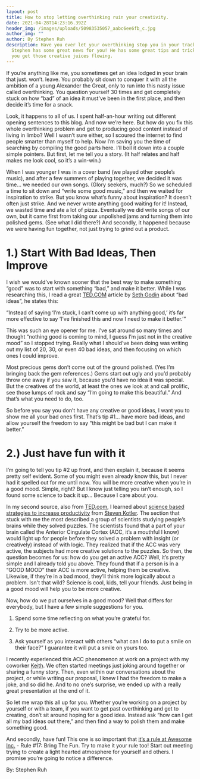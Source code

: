 ```yaml
---
layout: post
title: How to stop letting overthinking ruin your creativity.
date: 2021-04-28T14:23:16.392Z
header_img: /images/uploads/50983535057_aabc6ee6fb_c.jpg
author_img: ""
author: By Stephen Ruh
description: Have you ever let your overthinking stop you in your tracks? Well,
  Stephen has some great news for you! He has some great tips and tricks to help
  you get those creative juices flowing.
---
```

If you’re anything like me, you sometimes get an idea lodged in your brain that just. won’t. leave. You probably sit down to conquer it with all the ambition of a young Alexander the Great, only to run into this nasty issue called overthinking. You question yourself 30 times and get completely stuck on how “bad” of an idea it must've been in the first place, and then decide it’s time for a snack.

Look, it happens to all of us. I spent half-an-hour writing out different opening sentences to this blog. And now we’re here. But how do you fix this whole overthinking problem and get to producing good content instead of living in limbo? Well I wasn’t sure either, so I scoured the internet to find people smarter than myself to help. Now I’m saving you the time of searching by compiling the good parts here. I’ll boil it down into a couple simple pointers. But first, let me tell you a story. (It half relates and half makes me look cool, so it’s a win-win.)

When I was younger I was in a cover band (we played other people’s music), and after a few summers of playing together, we decided it was time… we needed our own songs. (Glory seekers, much?) So we scheduled a time to sit down and “write some good music,” and then we waited for inspiration to strike. But you know what’s funny about inspiration? It doesn’t often just strike. And we never wrote anything good waiting for it! Instead, we wasted time and ate a lot of pizza. Eventually we did write songs of our own, but it came first from taking our unpolished jams and turning them into polished gems. (See what I did there?) And secondly, it happened because we were having fun together, not just trying to grind out a product.

# **1.) Start With Bad Ideas, Then Improve**

I wish we would’ve known sooner that the best way to make something “good” was to start with something “bad,” and make it better. While I was researching this, I read a great [TED.COM](https://ideas.ted.com/heres-why-you-need-to-have-more-bad-ideas/) article by [Seth Godin](https://ideas.ted.com/author/seth-godin/) about “bad ideas”, he states this:

“Instead of saying ‘I’m stuck, I can’t come up with anything good,’ it’s far more effective to say ‘I’ve finished this and now I need to make it better.’” 

This was such an eye opener for me. I’ve sat around so many times and thought “nothing good is coming to mind, I guess I’m just not in the creative mood” so I stopped trying. Really what I should’ve been doing was writing out my list of 20, 30, or even 40 bad ideas, and then focusing on which ones I could improve. 

Most precious gems don’t come out of the ground polished. (Yes I’m bringing back the gem references.) Gems start out ugly and you’d probably throw one away if you saw it, because you’d have no idea it was special. But the creatives of the world, at least the ones we look at and call prolific, see those lumps of rock and say “I’m going to make this beautiful.” And that’s what you need to do, too. 

So before you say you don’t have any creative or good ideas, I want you to show me all your bad ones first. That’s tip #1… have more bad ideas, and allow yourself the freedom to say “this might be bad but I can make it better.” 

# **2.) Just have fun with it**

I’m going to tell you tip #2 up front, and then explain it, because it seems pretty self evident. Some of you might even already know this, but I never had it spelled out for me until now. You will be more creative when you’re in a good mood. Simple, right? But I know just telling you isn’t enough, so I found some science to back it up... Because I care about you.

In my second source, also from [TED.com](https://www.ted.com/), I learned about [science based strategies to increase productivity](https://ideas.ted.com/3-science-based-strategies-to-increase-your-creativity/) from [Steven Kotler](https://ideas.ted.com/author/steven-kotler/). The section that stuck with me the most described a group of scientists studying people’s brains while they solved puzzles. The scientists found that a part of your brain called the Anterior Cingulate Cortex (ACC, it’s a mouthful I know) would light up for people before they solved a problem with insight (or creatively) instead of with logic. They realized that if the ACC was very active, the subjects had more creative solutions to the puzzles. So then, the question becomes for us: how do you get an active ACC? Well, it’s pretty simple and I already told you above. They found that if a person is in a “GOOD MOOD” their ACC is more active, helping them be creative. Likewise, if they’re in a bad mood, they’ll think more logically about a problem. Isn't that wild? Science is cool, kids, tell your friends. Just being in a good mood will help you to be more creative. 

Now, how do we put ourselves in a good mood? Well that differs for everybody, but I have a few simple suggestions for you. 

1. Spend some time reflecting on what you’re grateful for. 

2. Try to be more active. 

3. Ask yourself as you interact with others “what can I do to put a smile on their face?” I guarantee it will put a smile on yours too.  

I recently experienced this ACC phenomenon at work on a project with my coworker [Keith](https://www.keithmcmunn.com/). We often started meetings just joking around together or sharing a funny story. Then, even within our conversations about the project, or while writing our proposal, I knew I had the freedom to make a joke, and so did he. And to no one’s surprise, we ended up with a really great presentation at the end of it.

So let me wrap this all up for you. Whether you’re working on a project by yourself or with a team, if you want to get past overthinking and get to creating, don’t sit around hoping for a good idea. Instead ask “how can I get all my bad ideas out there,” and then find a way to polish them and make something good. 

And secondly, have fun! This one is so important that [it’s a rule at Awesome Inc.](https://www.awesomeinc.org/assets/culture-book.pdf) - Rule #17: Bring The Fun. Try to make it your rule too! Start out meeting trying to create a light hearted atmosphere for yourself and others. I promise you’re going to notice a difference. 

By: Stephen Ruh
